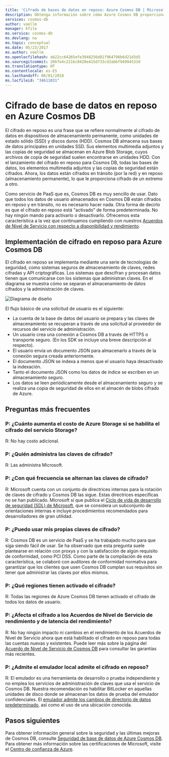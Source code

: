 ```yaml
---
title: 'Cifrado de bases de datos en reposo: Azure Cosmos DB | Microsoft Docs'
description: Obtenga información sobre cómo Azure Cosmos DB proporciona cifrado predeterminado de todos los datos.
services: cosmos-db
author: voellm
manager: kfile
ms.service: cosmos-db
ms.devlang: na
ms.topic: conceptual
ms.date: 05/23/2017
ms.author: voellm
ms.openlocfilehash: ab22cc64265efe3948256d81f964796b6d21d3d5
ms.sourcegitcommit: 266fe4c2216c0420e415d733cd3abbf94994533d
ms.translationtype: HT
ms.contentlocale: es-ES
ms.lasthandoff: 06/01/2018
ms.locfileid: "34611031"
---
```

# <a name="azure-cosmos-db-database-encryption-at-rest"></a>Cifrado de base de datos en reposo en Azure Cosmos DB

El cifrado en reposo es una frase que se refiere normalmente al cifrado de datos en dispositivos de almacenamiento permanente, como unidades de estado sólido (SSD) y discos duros (HDD). Cosmos DB almacena sus bases de datos principales en unidades SSD. Sus elementos multimedia adjuntos y las copias de seguridad se almacenan en Azure Blob Storage, cuyos archivos de copia de seguridad suelen encontrarse en unidades HDD. Con el lanzamiento del cifrado en reposo para Cosmos DB, todas las bases de datos, los elementos multimedia adjuntos y las copias de seguridad están cifrados. Ahora, los datos están cifrados en tránsito (por la red) y en reposo (almacenamiento permanente), lo que le proporciona cifrado de un extremo a otro.

Como servicio de PaaS que es, Cosmos DB es muy sencillo de usar. Dato que todos los datos de usuario almacenados en Cosmos DB están cifrados en reposo y en tránsito, no es necesario hacer nada. Otra forma de decirlo es que el cifrado en reposo está "activado" de forma predeterminada. No hay ningún mando para activarlo o desactivarlo. Ofrecemos esta característica a la vez que continuamos cumpliendo con nuestros [Acuerdos de Nivel de Servicio con respecto a disponibilidad y rendimiento](https://azure.microsoft.com/support/legal/sla/cosmos-db).

## <a name="implementation-of-encryption-at-rest-for-azure-cosmos-db"></a>Implementación de cifrado en reposo para Azure Cosmos DB

El cifrado en reposo se implementa mediante una serie de tecnologías de seguridad, como sistemas seguros de almacenamiento de claves, redes cifradas y API criptográficas. Los sistemas que descifran y procesan datos tienen que comunicarse con los sistemas que administran claves. En el diagrama se muestra cómo se separan el almacenamiento de datos cifrados y la administración de claves. 

![Diagrama de diseño](./media/database-encryption-at-rest/design-diagram.png)

El flujo básico de una solicitud de usuario es el siguiente:
- La cuenta de la base de datos del usuario se prepara y las claves de almacenamiento se recuperan a través de una solicitud al proveedor de recursos del servicio de administración.
- Un usuario crea una conexión a Cosmos DB a través de HTTPS o transporte seguro. (En los SDK se incluye una breve descripción al respecto).
- El usuario envía un documento JSON para almacenarlo a través de la conexión segura creada anteriormente.
- El documento JSON se indexa a menos que el usuario haya desactivado la indexación.
- Tanto el documento JSON como los datos de índice se escriben en un almacenamiento seguro.
- Los datos se leen periódicamente desde el almacenamiento seguro y se realiza una copia de seguridad de ellos en el almacén de blobs cifrado de Azure.

## <a name="frequently-asked-questions"></a>Preguntas más frecuentes

### <a name="q-how-much-more-does-azure-storage-cost-if-storage-service-encryption-is-enabled"></a>P: ¿Cuánto aumenta el costo de Azure Storage si se habilita el cifrado del servicio Storage?
R: No hay costo adicional.

### <a name="q-who-manages-the-encryption-keys"></a>P: ¿Quién administra las claves de cifrado?
R: Las administra Microsoft.

### <a name="q-how-often-are-encryption-keys-rotated"></a>P: ¿Con qué frecuencia se alternan las claves de cifrado?
R: Microsoft cuenta con un conjunto de directrices internas para la rotación de claves de cifrado y Cosmos DB las sigue. Estas directrices específicas no se han publicado. Microsoft sí que publica el [Ciclo de vida de desarrollo de seguridad (SDL) de Microsoft](https://www.microsoft.com/sdl/default.aspx), que se considera un subconjunto de orientaciones internas e incluye procedimientos recomendados para desarrolladores de gran utilidad.

### <a name="q-can-i-use-my-own-encryption-keys"></a>P: ¿Puedo usar mis propias claves de cifrado?
R: Cosmos DB es un servicio de PaaS y se ha trabajado mucho para que siga siendo fácil de usar. Se ha observado que esta pregunta suele plantearse en relación con proxys y con la satisfacción de algún requisito de conformidad, como PCI DSS. Como parte de la compilación de esta característica, se colaboró con auditores de conformidad normativa para garantizar que los clientes que usen Cosmos DB cumplan sus requisitos sin tener que administrar las claves por ellos mismos.

### <a name="q-what-regions-have-encryption-turned-on"></a>P: ¿Qué regiones tienen activado el cifrado?
R: Todas las regiones de Azure Cosmos DB tienen activado el cifrado de todos los datos de usuario.

### <a name="q-does-encryption-affect-the-performance-latency-and-throughput-slas"></a>P: ¿Afecta el cifrado a los Acuerdos de Nivel de Servicio de rendimiento y de latencia del rendimiento?
R: No hay ningún impacto ni cambios en el rendimiento de los Acuerdos de Nivel de Servicio ahora que está habilitado el cifrado en reposo para todas las cuentas nuevas y existentes. Puede leer más sobre la página del [Acuerdo de Nivel de Servicio de Cosmos DB](https://azure.microsoft.com/support/legal/sla/cosmos-db) para consultar las garantías más recientes.

### <a name="q-does-the-local-emulator-support-encryption-at-rest"></a>P: ¿Admite el emulador local admite el cifrado en reposo?
R: El emulador es una herramienta de desarrollo o prueba independiente y no emplea los servicios de administración de claves que usa el servicio de Cosmos DB. Nuestra recomendación es habilitar BitLocker en aquellas unidades de disco donde se almacenan los datos de prueba del emulador confidenciales. El [emulador admite los cambios de directorio de datos predeterminado](local-emulator.md), así como el uso de una ubicación conocida.

## <a name="next-steps"></a>Pasos siguientes

Para obtener información general sobre la seguridad y las últimas mejoras de Cosmos DB, consulte [Seguridad de base de datos de Azure Cosmos DB](database-security.md).
Para obtener más información sobre las certificaciones de Microsoft, visite el [Centro de confianza de Azure](https://azure.microsoft.com/support/trust-center/).
